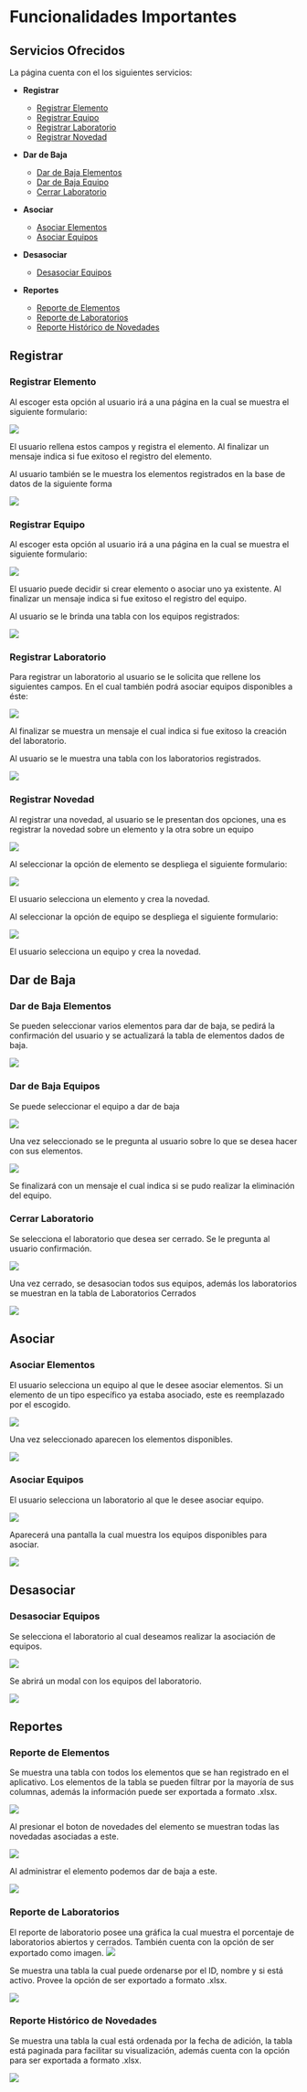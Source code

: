 # Funcionalidades Importantes 

## Servicios Ofrecidos
La página cuenta con el los siguientes servicios:
+ **Registrar**
    + [Registrar Elemento](#registrar-elemento)
    + [Registrar Equipo](#registrar-equipo)
    + [Registrar Laboratorio](#registrar-laboratorio)
    + [Registrar Novedad](#registrar-novedad)
    
+ **Dar de Baja**
    + [Dar de Baja Elementos](#dar-de-baja-elementos)
    + [Dar de Baja Equipo](#dar-de-baja-equipos)
    + [Cerrar Laboratorio](#cerrar-laboratorio)
+ **Asociar**
    + [Asociar Elementos](#asociar-elementos)
    + [Asociar Equipos](#asociar-equipos)
+ **Desasociar**
    + [Desasociar Equipos](#desasociar-equipos)
+ **Reportes**
    + [Reporte de Elementos](#reporte-de-laboratorios)
    + [Reporte de Laboratorios](#reporte-de-laboratorios)
    + [Reporte Histórico de Novedades](#reporte-histrico-de-novedades)


## Registrar

### Registrar Elemento
Al escoger esta opción al usuario irá a una página en la cual se muestra el siguiente formulario:

![](regElem.png)

El usuario rellena estos campos y registra el elemento. Al finalizar un mensaje indica si fue exitoso el registro del elemento.

Al usuario también se le muestra los elementos registrados en la base de datos de la siguiente forma

![](regTablaElementos.png)


### Registrar Equipo
Al escoger esta opción al usuario irá a una página en la cual se muestra el siguiente formulario:

![](regEquipo.png)

El usuario puede decidir si crear elemento o asociar uno ya existente.
Al finalizar un mensaje indica si fue exitoso el registro del equipo.

Al usuario se le brinda una tabla con los equipos registrados:

![](regTablaEquipo.png)


### Registrar Laboratorio
Para registrar un laboratorio al usuario se le solicita que rellene los siguientes campos.
En el cual también podrá asociar equipos disponibles a éste:

![](regLab.png)

Al finalizar se muestra un mensaje el cual indica si fue exitoso la creación del laboratorio.

Al usuario se le muestra una tabla con los laboratorios registrados.

![](regTablaLab.png)


### Registrar Novedad

Al registrar una novedad, al usuario se le presentan dos opciones, una es registrar la novedad sobre un elemento y la otra sobre un equipo

![](regNovOpc.png)

Al seleccionar la opción de elemento se despliega el siguiente formulario:

![](regNovElem.png)

El usuario selecciona un elemento y crea la novedad.

Al seleccionar la opción de equipo se despliega el siguiente formulario:

![](regNovElem.png)

El usuario selecciona un equipo y crea la novedad.

## Dar de Baja

### Dar de Baja Elementos

Se pueden seleccionar varios elementos para dar de baja, se pedirá la confirmación del
usuario y se actualizará la tabla de elementos dados de baja.

![](bajaElemento.png)

### Dar de Baja Equipos

Se puede seleccionar el equipo a dar de baja

![](bajaEquipo.png)

Una vez seleccionado se le pregunta al usuario sobre lo que se desea hacer con sus elementos.

![](bajaEquipoElems.png)

Se finalizará con un mensaje el cual indica si se pudo realizar la eliminación del equipo.

### Cerrar Laboratorio

Se selecciona el laboratorio que desea ser cerrado. Se le pregunta al usuario confirmación.

![](cerrarLab.png)

Una vez cerrado, se desasocian todos sus equipos, además los laboratorios
 se muestran en la tabla de Laboratorios Cerrados
 
 ![](cerrarTablaLab.png)
 


## Asociar

### Asociar Elementos

El usuario selecciona un equipo al que le desee asociar elementos. Si un elemento
de un tipo específico ya estaba asociado, este es reemplazado por el escogido.

![](asociarElem.png)

Una vez seleccionado aparecen los elementos disponibles.

![](asociarElemens.png)

### Asociar Equipos

El usuario selecciona un laboratorio al que le desee asociar equipo.

![](asociarEquipo.png)

Aparecerá una pantalla la cual muestra los equipos disponibles para asociar.

![](asociarEquipos.png)


## Desasociar

### Desasociar Equipos

Se selecciona el laboratorio al cual deseamos realizar la asociación de equipos.

![](desasociarEquiSel.png)

Se abrirá un modal con los equipos del laboratorio.

![](desasociarEquiposSel.png)

## Reportes

### Reporte de Elementos

Se muestra una tabla con todos los elementos que se han registrado en el aplicativo. 
Los elementos de la tabla se pueden filtrar por la mayoría de sus columnas, además la información
puede ser exportada a formato .xlsx. 

![](repElementos.png)

Al presionar el boton de novedades del elemento se muestran todas las novedadas asociadas a este.

![](novsDeElemento.png)

Al administrar el elemento podemos dar de baja a este.

![](adminElem.png)


### Reporte de Laboratorios

El reporte de laboratorio posee una gráfica la cual muestra el porcentaje de laboratorios abiertos y cerrados.
También cuenta con la opción de ser exportado como imagen.
![](grafsReporteLab.png)

Se muestra una tabla la cual puede ordenarse por el ID, nombre y si está activo. Provee la opción de ser
exportado a formato .xlsx.

![](repLabsTabla.png)


### Reporte Histórico de Novedades

Se muestra una tabla la cual está ordenada por la fecha de adición,
la tabla está paginada para facilitar su visualización, además cuenta con la opción
para ser exportada a formato .xlsx.

![](repNovedades.png)
